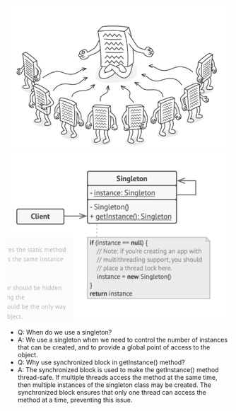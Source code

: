 ![img.png](resources/img.png)
![img_1.png](resources/img_1.png)

- Q: When do we use a singleton?
- A: We use a singleton when we need to control the number of instances that can be created, and to provide a global point of access to the object.
- Q: Why use synchronized block in getInstance() method?
- A: The synchronized block is used to make the getInstance() method thread-safe. If multiple threads access the method at the same time, then multiple instances of the singleton class may be created. The synchronized block ensures that only one thread can access the method at a time, preventing this issue.